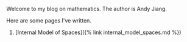 Welcome to my blog on mathematics. The author is Andy Jiang.

Here are some pages I've written.
1) [Internal Model of Spaces]({% link internal_model_spaces.md %})
